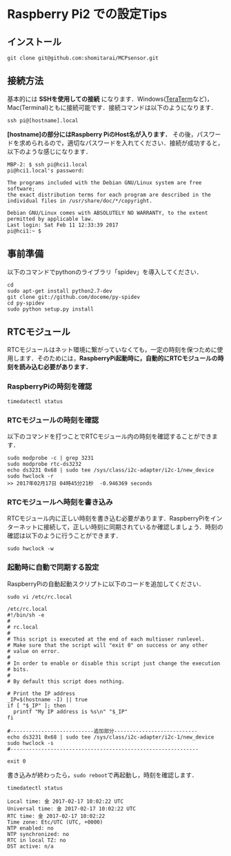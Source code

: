 # Raspberry Pi2 での設定Tips

## インストール

```
git clone git@github.com:shomitarai/MCPsensor.git
```

## 接続方法

基本的には **SSHを使用しての接続** になります．Windows([TeraTerm](http://ttssh2.osdn.jp)など)，Mac(Terminal)ともに接続可能です．接続コマンドは以下のようになります．

```
ssh pi@[hostname].local
```

**[hostname]の部分にはRaspberry PiのHost名が入ります．** その後，パスワードを求められるので，適切なパスワードを入れてください．接続が成功すると，以下のような感じになります．

```
MBP-2: $ ssh pi@hci1.local
pi@hci1.local's password:

The programs included with the Debian GNU/Linux system are free software;
the exact distribution terms for each program are described in the
individual files in /usr/share/doc/*/copyright.

Debian GNU/Linux comes with ABSOLUTELY NO WARRANTY, to the extent
permitted by applicable law.
Last login: Sat Feb 11 12:33:39 2017
pi@hci1:~ $
```

## 事前準備

以下のコマンドでpythonのライブラリ「spidev」を導入してください．

```terminal
cd
sudo apt-get install python2.7-dev
git clone git://github.com/doceme/py-spidev
cd py-spidev
sudo python setup.py install
```

## RTCモジュール

RTCモジュールはネット環境に繋がっていなくても，一定の時刻を保つために使用します．そのためには，**RaspberryPi起動時に，自動的にRTCモジュールの時刻を読み込む必要があります．**

### RaspberryPiの時刻を確認

```
timedatectl status
```

### RTCモジュールの時刻を確認

以下のコマンドを打つことでRTCモジュール内の時刻を確認することができます．

```
sudo modprobe -c | grep 3231
sudo modprobe rtc-ds3232
echo ds3231 0x68 | sudo tee /sys/class/i2c-adapter/i2c-1/new_device
sudo hwclock -r
>> 2017年02月17日 04時45分21秒  -0.946369 seconds
```

### RTCモジュールへ時刻を書き込み

RTCモジュール内に正しい時刻を書き込む必要があります．RaspberryPiをインターネットに接続して，正しい時刻に同期されているか確認しましょう．時刻の確認は以下のように行うことができます．

```
sudo hwclock -w
```

### 起動時に自動で同期する設定

RaspberryPiの自動起動スクリプトに以下のコードを追加してください．

```
sudo vi /etc/rc.local
```

```shell
/etc/rc.local
#!/bin/sh -e
#
# rc.local
#
# This script is executed at the end of each multiuser runlevel.
# Make sure that the script will "exit 0" on success or any other
# value on error.
#
# In order to enable or disable this script just change the execution
# bits.
#
# By default this script does nothing.

# Print the IP address
_IP=$(hostname -I) || true
if [ "$_IP" ]; then
  printf "My IP address is %s\n" "$_IP"
fi

#---------------------------追加部分---------------------------
echo ds3231 0x68 | sudo tee /sys/class/i2c-adapter/i2c-1/new_device
sudo hwclock -s
#-------------------------------------------------------------

exit 0
```

書き込みが終わったら，`sudo reboot`で再起動し，時刻を確認します．

```
timedatectl status

Local time: 金 2017-02-17 10:02:22 UTC
Universal time: 金 2017-02-17 10:02:22 UTC
RTC time: 金 2017-02-17 10:02:22
Time zone: Etc/UTC (UTC, +0000)
NTP enabled: no
NTP synchronized: no
RTC in local TZ: no
DST active: n/a
```

# #
